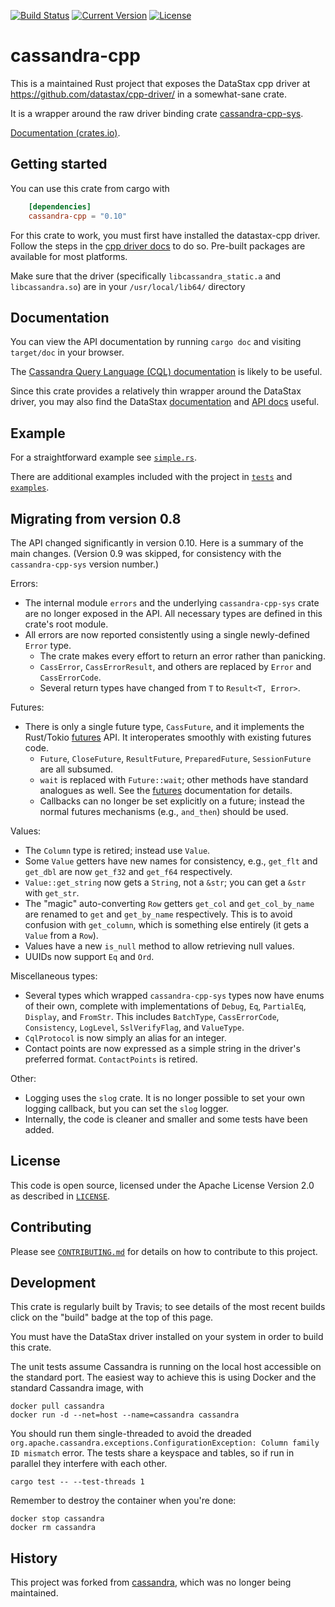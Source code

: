 [![Build Status](https://travis-ci.org/Metaswitch/cassandra-rs.svg?branch=master)](https://travis-ci.org/Metaswitch/cassandra-rs)
[![Current Version](https://img.shields.io/crates/v/cassandra-cpp.svg)](https://crates.io/crates/cassandra-cpp)
[![License](https://img.shields.io/github/license/Metaswitch/cassandra-rs.svg)](#License)

# cassandra-cpp

This is a maintained Rust project that
exposes the DataStax cpp driver at https://github.com/datastax/cpp-driver/
in a somewhat-sane crate.

It is a wrapper around the raw driver binding crate [cassandra-cpp-sys](https://github.com/Metaswitch/cassandra-sys-rs).

[Documentation (crates.io)](https://docs.rs/cassandra-cpp).


## Getting started

You can use this crate from cargo with

```toml
    [dependencies]
    cassandra-cpp = "0.10"
```

For this crate to work, you must first have installed the datastax-cpp driver.
Follow the steps in the
[cpp driver docs](https://github.com/datastax/cpp-driver/tree/master/topics#installation)
to do so. Pre-built packages are available for most platforms.

Make sure that the driver (specifically `libcassandra_static.a` and `libcassandra.so`) are in your `/usr/local/lib64/` directory


## Documentation

You can view the API documentation by running `cargo doc` and visiting
`target/doc` in your browser.

The [Cassandra Query Language (CQL) documentation](http://docs.datastax.com/en/cql/3.3/cql/cql_reference/cqlCommandsTOC.html)
is likely to be useful.

Since this crate provides a relatively
thin wrapper around the DataStax driver, you may also find the DataStax
[documentation](http://datastax.github.io/cpp-driver/topics/) and
[API docs](http://datastax.github.io/cpp-driver/api/) useful.


## Example

For a straightforward example see [`simple.rs`](examples/simple.rs).

There are additional examples included with the project in [`tests`](tests/) and
[`examples`](examples/).


## Migrating from version 0.8

The API changed significantly in version 0.10. Here is a summary of the main changes.
(Version 0.9 was skipped, for consistency with the `cassandra-cpp-sys` version number.)

Errors:

* The internal module `errors` and the underlying `cassandra-cpp-sys` crate are
  no longer exposed in the API.
  All necessary types are defined in this crate's root module. 
* All errors are now reported consistently using a single newly-defined `Error` type.
  * The crate makes every effort to return an error rather than panicking.
  * `CassError`, `CassErrorResult`, and others are replaced by `Error` and
  `CassErrorCode`.
  * Several return types have changed from `T` to `Result<T, Error>`.

Futures:

* There is only a single future type, `CassFuture`, and it implements the
  Rust/Tokio [futures](https://docs.rs/futures) API. It interoperates smoothly
  with existing futures code.
  * `Future`, `CloseFuture`, `ResultFuture`, `PreparedFuture`, `SessionFuture` 
    are all subsumed.
  * `wait` is replaced with `Future::wait`; other methods have standard analogues
    as well. See the [futures]((https://docs.rs/futures)) documentation for details.
  * Callbacks can no longer be set explicitly on a future; instead the normal
    futures mechanisms (e.g., `and_then`) should be used.

Values:

* The `Column` type is retired; instead use `Value`.
* Some `Value` getters have new names for consistency, e.g., 
  `get_flt` and `get_dbl` are now `get_f32` and `get_f64` respectively.
* `Value::get_string` now gets a `String`, not a `&str`; you can get a `&str` with `get_str`.
* The "magic" auto-converting `Row` getters `get_col` and `get_col_by_name` are renamed
  to `get` and `get_by_name` respectively. This is to avoid confusion with `get_column`, which is
  something else entirely (it gets a `Value` from a `Row`). 
* Values have a new `is_null` method to allow retrieving null values.
* UUIDs now support `Eq` and `Ord`.

Miscellaneous types:

* Several types which wrapped `cassandra-cpp-sys` types now have enums of their
  own, complete with implementations of `Debug`, `Eq`, `PartialEq`, `Display`,
  and `FromStr`. This includes `BatchType`, `CassErrorCode`, `Consistency`,
  `LogLevel`, `SslVerifyFlag`, and `ValueType`.
* `CqlProtocol` is now simply an alias for an integer.
* Contact points are now expressed as a simple string in the driver's preferred format.
  `ContactPoints` is retired.

Other:

* Logging uses the `slog` crate. It is no longer possible to set your own logging
  callback, but you can set the `slog` logger.
* Internally, the code is cleaner and smaller and some tests have been added.


## License

This code is open source, licensed under the Apache License Version 2.0 as
described in [`LICENSE`](LICENSE).


## Contributing

Please see [`CONTRIBUTING.md`](CONTRIBUTING.md) for details on how to contribute
to this project.


## Development

This crate is regularly built by Travis; to see details of the most recent builds
click on the "build" badge at the top of this page.

You must have the DataStax driver installed on your system in order to build
this crate.

The unit tests assume Cassandra is running on the local host accessible on the
standard port. The easiest way to achieve this is using Docker and the standard
Cassandra image, with
```
docker pull cassandra
docker run -d --net=host --name=cassandra cassandra
```

You should run them single-threaded to avoid the dreaded
`org.apache.cassandra.exceptions.ConfigurationException: Column family ID mismatch`
error. The tests share a keyspace and tables, so if run in parallel they
interfere with each other.
```
cargo test -- --test-threads 1
```

Remember to destroy the container when you're done:
```
docker stop cassandra
docker rm cassandra
```

## History

This project was forked from [cassandra](https://github.com/tupshin/cassandra-rs), which was no longer being maintained.
